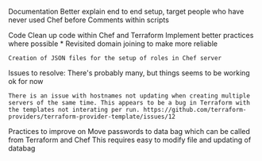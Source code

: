 Documentation
    Better explain end to end setup, target people who have never used Chef before
    Comments within scripts

Code
    Clean up code within Chef and Terraform
    Implement better practices where possible
    *   Revisited domain joining to make more reliable
    
    Creation of JSON files for the setup of roles in Chef server

Issues to resolve:
    There's probably many, but things seems to be working ok for now
    
    There is an issue with hostnames not updating when creating multiple servers of the same time. This appears to be a bug in Terraform with the templates not interating per run. https://github.com/terraform-providers/terraform-provider-template/issues/12

Practices to improve on
    Move passwords to data bag which can be called from Terraform and Chef
    This requires easy to modify file and updating of databag

